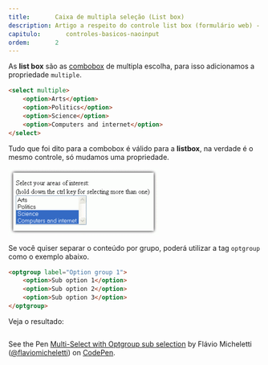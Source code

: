 ```yaml
---
title:       Caixa de multipla seleção (List box)
description: Artigo a respeito do controle list box (formulário web) - HTML e CSS
capitulo:       controles-basicos-naoinput
ordem:       2
---
```


As __list box__ são as [combobox](../combobox/) de multipla escolha, para isso adicionamos a propriedade
`multiple`.

```html
<select multiple>
    <option>Arts</option>
    <option>Politics</option>
    <option>Science</option>
    <option>Computers and internet</option>
</select>
```

Tudo que foi dito para a combobox é válido para a __listbox__, na verdade é o mesmo controle,
só mudamos uma propriedade. 

![Ilustração de um campo list box ](select-multiple-list.png "Ilustração de um campo listobox")

Se você quiser separar o conteúdo por grupo, poderá utilizar a tag `optgroup` como o exemplo abaixo.

```html
<optgroup label="Option group 1">
    <option>Sub option 1</option>
    <option>Sub option 2</option>
    <option>Sub option 3</option>
</optgroup>
```

Veja o resultado:

<div data-height="398" data-theme-id="2897" data-slug-hash="JoGBrV" data-default-tab="null" data-user="flaviomicheletti" class='codepen'><pre><code></code></pre>
<p>See the Pen <a href='http://codepen.io/flaviomicheletti/pen/JoGBrV/'>Multi-Select with Optgroup sub selection</a> by Flávio Micheletti (<a href='http://codepen.io/flaviomicheletti'>@flaviomicheletti</a>) on <a href='http://codepen.io'>CodePen</a>.</p>
</div><script async src="//assets.codepen.io/assets/embed/ei.js"></script>



